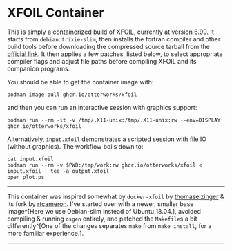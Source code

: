 # XFOIL Container

This is simply a containerized build of [XFOIL], currently at version 6.99.
It starts from `debian:trixie-slim`, then installs the fortran compiler and
other build tools before downloading the compressed source tarball from the
[official link][tgz]. It then applies a few patches, listed below, to select
appropriate compiler flags and adjust file paths before compiling XFOIL and
its companion programs.

You should be able to get the container image with:
```
podman image pull ghcr.io/otterworks/xfoil
```
and then you can run an interactive session with graphics support:
```
podman run --rm -it -v /tmp/.X11-unix:/tmp/.X11-unix:rw --env=DISPLAY ghcr.io/otterworks/xfoil
```
Alternatively, `input.xfoil` demonstrates a scripted session with file IO
(without graphics). The workflow boils down to:
```
cat input.xfoil
podman run --rm -v $PWD:/tmp/work:rw ghcr.io/otterworks/xfoil < input.xfoil | tee -a output.xfoil
open plot.ps
```
_____________
This container was inspired somewhat by `docker-xfoil` by [thomaseizinger] & its fork by [rtcameron].
I've started over with a newer, smaller base image^[Here we use Debian-slim instead of Ubuntu 18.04.],
avoided compiling & running `osgen` entirely, and patched the `Makefile`s a bit 
differently^[One of the changes separates `make` from `make install`, for a more familiar experience.]. 
_____________
[XFOIL]: https://web.mit.edu/drela/Public/web/xfoil/
[tgz]: https://web.mit.edu/drela/Public/web/xfoil/xfoil6.99.tgz

[thomaseizinger]: https://github.com/thomaseizinger/docker-xfoil
[rtcameron]: https://github.com/rtcameron/docker-xfoil
